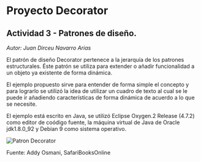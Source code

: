 # Proyecto Decorator

## Actividad 3 - Patrones de diseño.

*Autor: Juan Dirceu Navarro Arias*

El patrón de diseño Decorator pertenece a la jerarquía de los patrones estructurales. Éste patrón se utiliza para extender o añadir funcionalidad a un objeto ya existente de forma dinámica.

El ejemplo propuesto sirve para entender de forma simple el concepto y para lograrlo se utilizó la idea de utilizar un cuadro de texto al cual se le puede ir añadiendo características de forma dinámica de acuerdo a lo que se necesite.

El ejemplo está escrito en Java, se utilizó Eclipse Oxygen.2 Release (4.7.2) como editor de coódigo fuente, la máquina virtual de Java de Oracle jdk1.8.0_92 y Debian 9 como sistema operativo. 


![Patron Decorator](https://www.safaribooksonline.com/library/view/learning-javascript-design/9781449334840/httpatomoreillycomsourceoreillyimages1547817.png)

Fuente: Addy Osmani, SafariBooksOnline
